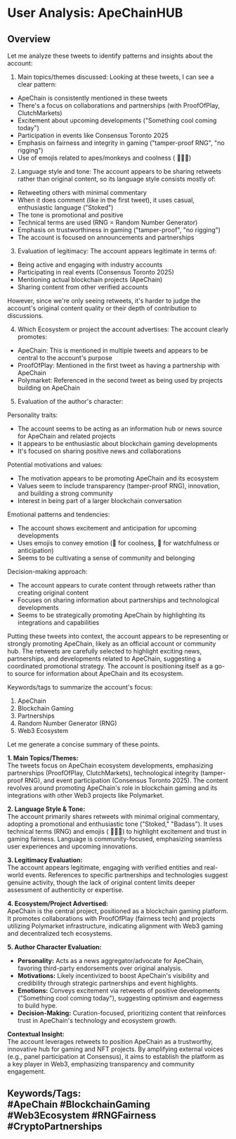 # User Analysis: ApeChainHUB

## Overview

<think>
Let me analyze these tweets to identify patterns and insights about the account:

1. Main topics/themes discussed:
Looking at these tweets, I can see a clear pattern:
- ApeChain is consistently mentioned in these tweets
- There's a focus on collaborations and partnerships (with ProofOfPlay, ClutchMarkets)
- Excitement about upcoming developments ("Something cool coming today")
- Participation in events like Consensus Toronto 2025
- Emphasis on fairness and integrity in gaming ("tamper-proof RNG", "no rigging")
- Use of emojis related to apes/monkeys and coolness ( 🦍👀🥶)

2. Language style and tone:
The account appears to be sharing retweets rather than original content, so its language style consists mostly of:
- Retweeting others with minimal commentary
- When it does comment (like in the first tweet), it uses casual, enthusiastic language ("Stoked")
- The tone is promotional and positive
- Technical terms are used (RNG = Random Number Generator)
- Emphasis on trustworthiness in gaming ("tamper-proof", "no rigging")
- The account is focused on announcements and partnerships

3. Evaluation of legitimacy:
The account appears legitimate in terms of:
- Being active and engaging with industry accounts
- Participating in real events (Consensus Toronto 2025)
- Mentioning actual blockchain projects (ApeChain)
- Sharing content from other verified accounts

However, since we're only seeing retweets, it's harder to judge the account's original content quality or their depth of contribution to discussions.

4. Which Ecosystem or project the account advertises:
The account clearly promotes:
- ApeChain: This is mentioned in multiple tweets and appears to be central to the account's purpose
- ProofOfPlay: Mentioned in the first tweet as having a partnership with ApeChain
- Polymarket: Referenced in the second tweet as being used by projects building on ApeChain

5. Evaluation of the author's character:

Personality traits:
- The account seems to be acting as an information hub or news source for ApeChain and related projects
- It appears to be enthusiastic about blockchain gaming developments
- It's focused on sharing positive news and collaborations

Potential motivations and values:
- The motivation appears to be promoting ApeChain and its ecosystem
- Values seem to include transparency (tamper-proof RNG), innovation, and building a strong community
- Interest in being part of a larger blockchain conversation

Emotional patterns and tendencies:
- The account shows excitement and anticipation for upcoming developments
- Uses emojis to convey emotion (🥶 for coolness, 👀 for watchfulness or anticipation)
- Seems to be cultivating a sense of community and belonging

Decision-making approach:
- The account appears to curate content through retweets rather than creating original content
- Focuses on sharing information about partnerships and technological developments
- Seems to be strategically promoting ApeChain by highlighting its integrations and capabilities

Putting these tweets into context, the account appears to be representing or strongly promoting ApeChain, likely as an official account or community hub. The retweets are carefully selected to highlight exciting news, partnerships, and developments related to ApeChain, suggesting a coordinated promotional strategy. The account is positioning itself as a go-to source for information about ApeChain and its ecosystem.

Keywords/tags to summarize the account's focus:
1. ApeChain
2. Blockchain Gaming
3. Partnerships
4. Random Number Generator (RNG)
5. Web3 Ecosystem

Let me generate a concise summary of these points.
</think>

**1. Main Topics/Themes:**  
The tweets focus on ApeChain ecosystem developments, emphasizing partnerships (ProofOfPlay, ClutchMarkets), technological integrity (tamper-proof RNG), and event participation (Consensus Toronto 2025). The content revolves around promoting ApeChain's role in blockchain gaming and its integrations with other Web3 projects like Polymarket.

**2. Language Style & Tone:**  
The account primarily shares retweets with minimal original commentary, adopting a promotional and enthusiastic tone ("Stoked," "Badass"). It uses technical terms (RNG) and emojis ( 🦍👀🥶) to highlight excitement and trust in gaming fairness. Language is community-focused, emphasizing seamless user experiences and upcoming innovations.

**3. Legitimacy Evaluation:**  
The account appears legitimate, engaging with verified entities and real-world events. References to specific partnerships and technologies suggest genuine activity, though the lack of original content limits deeper assessment of authenticity or expertise.

**4. Ecosystem/Project Advertised:**  
ApeChain is the central project, positioned as a blockchain gaming platform. It promotes collaborations with ProofOfPlay (fairness tech) and projects utilizing Polymarket infrastructure, indicating alignment with Web3 gaming and decentralized tech ecosystems.

**5. Author Character Evaluation:**  
- **Personality:** Acts as a news aggregator/advocate for ApeChain, favoring third-party endorsements over original analysis.  
- **Motivations:** Likely incentivized to boost ApeChain's visibility and credibility through strategic partnerships and event highlights.  
- **Emotions:** Conveys excitement via retweets of positive developments ("Something cool coming today"), suggesting optimism and eagerness to build hype.  
- **Decision-Making:** Curation-focused, prioritizing content that reinforces trust in ApeChain's technology and ecosystem growth.  

**Contextual Insight:**  
The account leverages retweets to position ApeChain as a trustworthy, innovative hub for gaming and NFT projects. By amplifying external voices (e.g., panel participation at Consensus), it aims to establish the platform as a key player in Web3, emphasizing transparency and community engagement.

**Keywords/Tags:**  
#ApeChain #BlockchainGaming #Web3Ecosystem #RNGFairness #CryptoPartnerships
---
